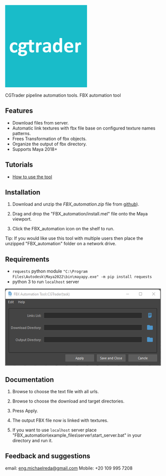 <img src="./src/icons/cgtrader.png" width="265" height="265"/>

CGTrader pipeline automation tools.
FBX automation tool



## Features 

* Download files from server.
* Automatic link textures with fbx file base on configured texture names patterns.
* Frees Transformation of fbx objects.
* Organize the output of fbx directory.
* Supports Maya 2018+

## Tutorials

* [How to use the tool](https://drive.google.com/file/d/15xc7qgSMFBjHEdGr8DW2V59FAC-cVShn/view?usp=sharing)

## Installation

1. Download and unzip the *FBX_automation.zip* file from [github](https://github.com/Michaelredaa/fbx_automation/releases/tag/fbx)).

2. Drag and drop the "FBX_automation/install.mel" file onto the Maya viewport.

3. Click the FBX_automation icon on the shelf to run.

Tip: If you would like use this tool with multiple users then
place the unzipped "FBX_automation" folder on a network drive.

## Requirements
- `requests` python module
`"C:\Program Files\Autodesk\Maya2022\bin\mayapy.exe" -m pip install requests`
- python 3 to run `localhost` server

<img src="./src/icons/fbx_automation_snapshot.png" width="543" height="248"/>

## Documentation
1. Browse to choose the text file with all urls.

2. Browse to choose the download and target directories.

3. Press Apply.

4. The output FBX file now is linked with textures.

5. If you want to use `localhost` server place "FBX_automation\example_files\server\start_server.bat" in your directory and run it.


## Feedback and suggestions
email: eng.michaelreda@gmail.com
Mobile: +20 109 995 7208
